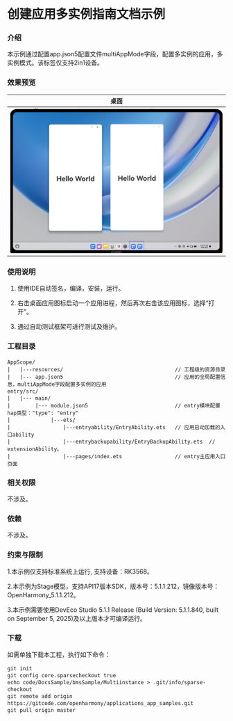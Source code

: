 # 创建应用多实例指南文档示例

### 介绍

本示例通过配置app.json5配置文件multiAppMode字段，配置多实例的应用，多实例模式。该标签仅支持2in1设备。

### 效果预览

| 桌面                              |
|---------------------------------|
|![img.png](screenshots/img.png)|

### 使用说明

1. 使用IDE自动签名，编译，安装，运行。

2. 右击桌面应用图标启动一个应用进程，然后再次右击该应用图标，选择“打开”。

3. 通过自动测试框架可进行测试及维护。

### 工程目录
```
AppScope/
|   |---resources/                                    // 工程级的资源目录
|   |--- app.json5                                    // 应用的全局配置信息，multiAppMode字段配置多实例的应用
entry/src/
|   |--- main/
|        |--- module.json5                            // entry模块配置hap类型："type": "entry"
|             |---ets/
|                 |---entryability/EntryAbility.ets   // 应用启动加载的入口ability
|                 |---entrybackupability/EntryBackupAbility.ets  // extensionAbility。
|                 |---pages/index.ets                 // entry主应用入口页面
```

### 相关权限

不涉及。

### 依赖

不涉及。

### 约束与限制

1.本示例仅支持标准系统上运行, 支持设备：RK3568。

2.本示例为Stage模型，支持API17版本SDK，版本号：5.1.1.212，镜像版本号：OpenHarmony_5.1.1.212。

3.本示例需要使用DevEco Studio 5.1.1 Release (Build Version: 5.1.1.840, built on September 5, 2025)及以上版本才可编译运行。

### 下载

如需单独下载本工程，执行如下命令：

````
git init
git config core.sparsecheckout true
echo code/DocsSample/bmsSample/Multiinstance > .git/info/sparse-checkout
git remote add origin https://gitcode.com/openharmony/applications_app_samples.git
git pull origin master
````